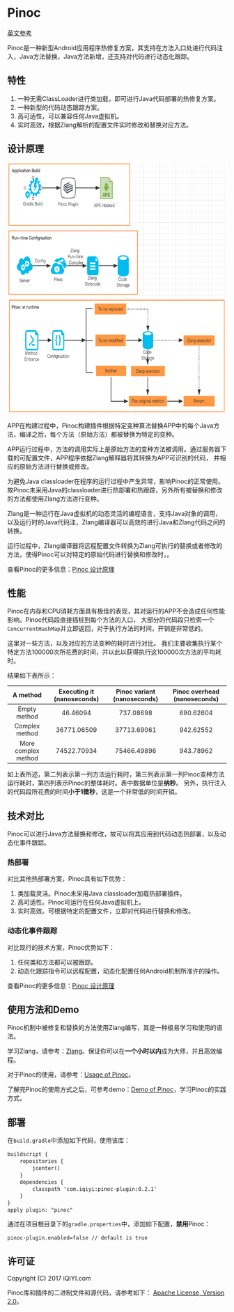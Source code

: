# Pinoc

[英文参考](README.md)

Pinoc是一种新型Android应用程序热修复方案，其支持在方法入口处进行代码注入，Java方法替换，Java方法新增，还支持对代码进行动态化跟踪。

## 特性
1. 一种无需ClassLoader进行类加载，即可进行Java代码部署的热修复方案。
2. 一种新型的代码动态跟踪方案。
3. 高可适性，可以兼容任何Java虚拟机。
4. 实时高效，根据Zlang解析的配置文件实时修改和替换对应方法。

## 设计原理

<img src="pics/pinoc_structure.png" width="1046" height="577"/>

APP在构建过程中，Pinoc构建插件根据特定变种算法替换APP中的每个Java方法，编译之后，每个方法（原始方法）都被替换为特定的变种。

APP运行过程中，方法的调用实际上是原始方法的变种方法被调用。通过服务器下载的可配置文件，APP程序依据Zlang解释器将其转换为APP可识别的代码，
并相应的原始方法进行替换或修改。

为避免Java classloader在程序的运行过程中产生异常，影响Pinoc的正常使用。故Pinoc未采用Java的classloader进行热部署和热跟踪，另外所有被替换和修改的方法都使用Zlang方法进行变种。

Zlang是一种运行在Java虚拟机的动态灵活的编程语言，支持Java对象的调用，以及运行时的Java代码注，Zlang编译器可以高效的进行Java和Zlang代码之间的转换。

运行过程中，Zlang编译器将远程配置文件转换为Zlang可执行的替换或者修改的方法，使得Pinoc可以对特定的原始代码进行替换和修改时，。

查看Pinoc的更多信息：[Pinoc 设计原理](docs/pinoc_principle.md)

## 性能
Pinoc在内存和CPU消耗方面具有极佳的表现，其对运行的APP不会造成任何性能影响。Pinoc代码段直接插桩到每个方法的入口，
大部分的代码段只检索一个` ConcurrentHashMap `并立即返回，对于执行方法的时间，开销是非常低的。

这里对一些方法，以及对应的方法变种的耗时进行对比。
我们主要收集执行某个特定方法100000次所花费的时间，并以此以获得执行这100000次方法的平均耗时。

结果如下表所示：

|  A method | Executing it (nanoseconds) | Pinoc variant (nanoseconds)| Pinoc overhead (nanoseconds)|
| :------: | :------:| :------:| :------:|
|  Empty method | 46.46094| 737.08698 | 690.62604 |
|  Complex method | 36771.06509| 37713.69061 | 942.62552 |
| More complex method |74522.70934 | 75466.49896| 943.78962 |

如上表所述，第二列表示第一列方法运行耗时，第三列表示第一列Pinoc变种方法运行耗时，第四列表示Pinoc的整体耗时。表中数据单位是**纳秒**。
另外，执行注入的代码段所花费的时间**小于1微秒**，这是一个非常低的时间开销。

## 技术对比
Pinoc可以进行Java方法替换和修改，故可以将其应用到代码动态热部署，以及动态化事件跟踪。

### 热部署
对比其他热部署方案，Pinoc具有如下优势：
1. 类加载灵活。Pinoc未采用Java classloader加载热部署插件。
2. 高可适性。Pinoc可运行在任何Java虚拟机上。
3. 实时高效。可根据特定的配置文件，立即对代码进行替换和修改。

### 动态化事件跟踪
对比现行的技术方案，Pinoc优势如下：
1. 任何类和方法都可以被跟踪。
2. 动态化跟踪指令可以远程配置，动态化配置任何Android机制所准许的操作。

查看Pinoc的更多信息：[Pinoc 设计原理](docs/pinoc_principle.md)

## 使用方法和Demo
Pinoc机制中被修复和替换的方法使用Zlang编写，其是一种极易学习和使用的语法。

学习Zlang，请参考：[Zlang](docs/zlang/zlang.md)。保证你可以在**一个小时以内**成为大师，并且高效编程。

对于Pinoc的使用，请参考：[Usage of Pinoc](docs/pinoc_usage.md)。

了解完Pinoc的使用方式之后，可参考demo：[Demo of Pinoc](docs/pinoc_demo.md)，学习Pinoc的实践方式。

## 部署
在`build.gradle`中添加如下代码，使用该库：

```
buildscript {
    repositories {
        jcenter()
    }
    dependencies {
        classpath 'com.iqiyi:pinoc-plugin:0.2.1'
    }
}
apply plugin: "pinoc"
```

通过在项目根目录下的`gradle.properties`中，添加如下配置，**禁用**Pinoc：

```
pinoc-plugin.enabled=false // default is true
```

## 许可证

Copyright (C) 2017 iQIYI.com

Pinoc库和插件的二进制文件和源代码，请参考如下：
[Apache License, Version 2.0](http://www.apache.org/licenses/LICENSE-2.0.html)。